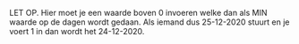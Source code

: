 LET OP. Hier moet je een waarde boven 0 invoeren welke dan als MIN waarde op de dagen wordt gedaan. Als iemand dus 25-12-2020 stuurt en je voert 1 in dan wordt het 24-12-2020. 